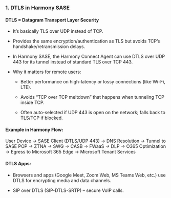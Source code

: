 
### 1. DTLS in Harmony SASE

#### DTLS = Datagram Transport Layer Security

- It’s basically TLS over UDP instead of TCP.

- Provides the same encryption/authentication as TLS but avoids TCP’s handshake/retransmission delays.

- In Harmony SASE, the Harmony Connect Agent can use DTLS over UDP 443 for its tunnel instead of standard TLS over TCP 443.

- Why it matters for remote users:

    - Better performance on high-latency or lossy connections (like Wi-Fi, LTE).

    - Avoids “TCP over TCP meltdown” that happens when tunneling TCP inside TCP.

    - Often auto-selected if UDP 443 is open on the network; falls back to TLS/TCP if blocked.
 

####  Example in Harmony Flow:

User Device → SASE Client  (DTLS/UDP 443) →  DNS Resolution → Tunnel to SASE POP → ZTNA → SWG → CASB → FWaaS → DLP → O365 Optimization → Egress to Microsoft 365 Edge → Microsoft Tenant Services

#### DTLS Apps:

- Browsers and apps (Google Meet, Zoom Web, MS Teams Web, etc.) use DTLS for encrypting media and data channels.

- SIP over DTLS (SIP-DTLS-SRTP) – secure VoIP calls.
